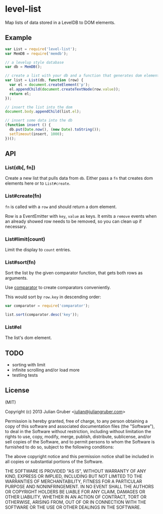 
# level-list

Map lists of data stored in a LevelDB to DOM elements.

## Example

```js
var List = require('level-list');
var MemDB = require('memdb');

// a levelup style database
var db = MemDB();

// create a list with your db and a function that generates dom elements
var list = List(db, function (row) {
  var el = document.createElement('p');
  el.appendChild(document.createTextNode(row.value));
  return el;
});

// insert the list into the dom
document.body.appendChild(list.el);

// insert some data into the db
(function insert () {
  db.put(Date.now(), (new Date).toString());
  setTimeout(insert, 1000);
})();
```

## API

### List(db[, fn])

Create a new list that pulls data from `db`. Either pass a `fn` that creates
dom elements here or to `List#create`.

### List#create(fn)

`fn` is called with a `row` and should return a dom element.

Row is a EventEmitter with `key`, `value` as keys. It emits a `remove`
events when an already showed row needs to be removed, so you can clean up if
necessary.

### List#limit(count)

Limit the display to `count` entries.

### List#sort(fn)

Sort the list by the given comparator function, that gets both rows as
arguments.

Use [comparator](https://github.com/juliangruber/comparator) to create
comparators conveniently.

This would sort by `row.key` in descending order:

```js
var comparator = require('comparator');

list.sort(comparator.desc('key'));
```

### List#el

The list's dom element.

## TODO

* sorting with limit
* infinite scrolling and/or load more
* testling tests

## License

(MIT)

Copyright (c) 2013 Julian Gruber &lt;julian@juliangruber.com&gt;

Permission is hereby granted, free of charge, to any person obtaining a copy of
this software and associated documentation files (the "Software"), to deal in
the Software without restriction, including without limitation the rights to
use, copy, modify, merge, publish, distribute, sublicense, and/or sell copies
of the Software, and to permit persons to whom the Software is furnished to do
so, subject to the following conditions:

The above copyright notice and this permission notice shall be included in all
copies or substantial portions of the Software.

THE SOFTWARE IS PROVIDED "AS IS", WITHOUT WARRANTY OF ANY KIND, EXPRESS OR
IMPLIED, INCLUDING BUT NOT LIMITED TO THE WARRANTIES OF MERCHANTABILITY,
FITNESS FOR A PARTICULAR PURPOSE AND NONINFRINGEMENT. IN NO EVENT SHALL THE
AUTHORS OR COPYRIGHT HOLDERS BE LIABLE FOR ANY CLAIM, DAMAGES OR OTHER
LIABILITY, WHETHER IN AN ACTION OF CONTRACT, TORT OR OTHERWISE, ARISING FROM,
OUT OF OR IN CONNECTION WITH THE SOFTWARE OR THE USE OR OTHER DEALINGS IN THE
SOFTWARE.
